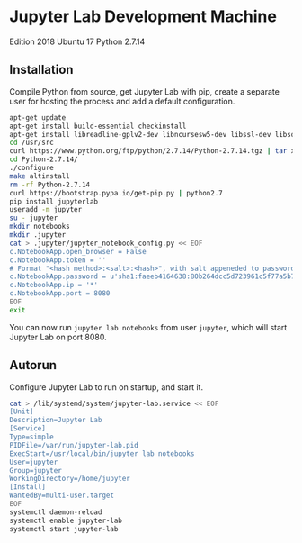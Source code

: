 # Jupyter Lab Development Machine

Edition 2018 Ubuntu 17 Python 2.7.14

## Installation

Compile Python from source, get Jupyter Lab with pip, create a separate user for hosting the process and add a default configuration.

```bash
apt-get update
apt-get install build-essential checkinstall
apt-get install libreadline-gplv2-dev libncursesw5-dev libssl-dev libsqlite3-dev tk-dev libgdbm-dev libc6-dev libbz2-dev
cd /usr/src
curl https://www.python.org/ftp/python/2.7.14/Python-2.7.14.tgz | tar xz
cd Python-2.7.14/
./configure 
make altinstall
rm -rf Python-2.7.14
curl https://bootstrap.pypa.io/get-pip.py | python2.7
pip install jupyterlab
useradd -m jupyter
su - jupyter
mkdir notebooks
mkdir .jupyter
cat > .jupyter/jupyter_notebook_config.py << EOF
c.NotebookApp.open_browser = False
c.NotebookApp.token = ''
# Format "<hash method>:<salt>:<hash>", with salt appeneded to password. The example represents password "memes".
c.NotebookApp.password = u'sha1:faeeb4164638:80b264dcc5d723961c5f77a5b7efa20544116c0b'
c.NotebookApp.ip = '*'
c.NotebookApp.port = 8080
EOF
exit
```

You can now run `jupyter lab notebooks` from user `jupyter`, which will start Jupyter Lab on port 8080.

## Autorun

Configure Jupyter Lab to run on startup, and start it.

```bash
cat > /lib/systemd/system/jupyter-lab.service << EOF
[Unit]
Description=Jupyter Lab
[Service]
Type=simple
PIDFile=/var/run/jupyter-lab.pid
ExecStart=/usr/local/bin/jupyter lab notebooks
User=jupyter
Group=jupyter
WorkingDirectory=/home/jupyter
[Install]
WantedBy=multi-user.target
EOF
systemctl daemon-reload
systemctl enable jupyter-lab
systemctl start jupyter-lab
```

